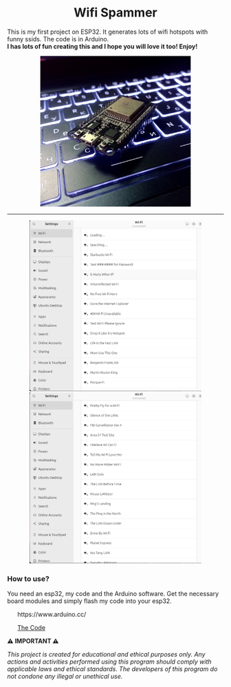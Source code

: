 <div align="center">
<h1>Wifi Spammer</h1>
<p align="left">This is my first project on ESP32. It generates lots of wifi hotspots with funny ssids. The code is in Arduino. <br> <b>I has lots of fun creating this and I hope you will love it too! Enjoy!</b></p>
 <img src="https://github.com/L01010000/esp32-WifiSpammer/blob/main/photo.jpg" width="350px" />


<hr>
<img src="https://github.com/L01010000/esp32-WifiSpammer/blob/main/poc2.png" width="400px" />
<img src="https://github.com/L01010000/esp32-WifiSpammer/blob/main/poc1.png" width="400px" />
<h3 align="left">How to use?</h3>
<p align="left">You need an esp32, my code and the Arduino software. Get the necessary board modules and simply flash my code into your esp32.</p>
<ul align="left">https://www.arduino.cc/</ul>
<ul align="left"><a href="https://github.com/L01010000/esp32-WifiSpammer/blob/main/wifi_spam.ino">The Code</a></ul>
 </div>
 
**⚠️ IMPORTANT ⚠️**

<p><i>This project is created for educational and ethical purposes only. Any actions and activities performed using this program should comply with applicable laws and ethical standards. The developers of this program do not condone any illegal or unethical use.</i></p>


